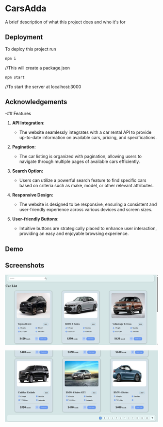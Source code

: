 
# CarsAdda

A brief description of what this project does and who it's for


## Deployment

To deploy this project run

```bash
npm i  
```
//This will create a package.json

```bash
npm start
```
//To start the server at localhost:3000


## Acknowledgements

 -## Features

1. **API Integration:**
   - The website seamlessly integrates with a car rental API to provide up-to-date information on available cars, pricing, and specifications.

2. **Pagination:**
   - The car listing is organized with pagination, allowing users to navigate through multiple pages of available cars efficiently.

3. **Search Option:**
   - Users can utilize a powerful search feature to find specific cars based on criteria such as make, model, or other relevant attributes.

4. **Responsive Design:**
   - The website is designed to be responsive, ensuring a consistent and user-friendly experience across various devices and screen sizes.

5. **User-friendly Buttons:**
   - Intuitive buttons are strategically placed to enhance user interaction, providing an easy and enjoyable browsing experience.






## Demo


## Screenshots

![CarsList](https://github.com/PrakashM7781/carseller/blob/master/public/images/Screenshot%202024-01-15%20124919.png?raw=true)

![Pagination](https://github.com/PrakashM7781/carseller/blob/master/public/images/Screenshot%202024-01-15%20124950.png?raw=true)

